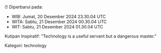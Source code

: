 ⏰ Diperbarui pada:
- WIB: Jumat, 20 Desember 2024 23.30.04 UTC
- WITA: Sabtu, 21 Desember 2024 00.30.04 UTC
- WIT: Sabtu, 21 Desember 2024 01.30.04 UTC

Kutipan Inspiratif:
"Technology is a useful servant but a dangerous master."


Kategori: technology

